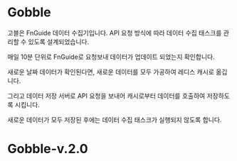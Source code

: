 # Gobble  

고블은 FnGuide 데이터 수집기입니다. API 요청 방식에 따라 데이터 수집 태스크를 관리할 수 있도록 설계되었습니다.  

매일 10분 단위로 FnGuide로 요청보내 데이터가 업데이트 되었는지 확인합니다.  

새로운 날짜 데이터가 확인된다면, 새로운 데이터를 모두 가공하여 레디스 캐시로 옮깁니다.  

그리고 데이터 저장 서버로 API 요청을 보내어 캐시로부터 데이터를 호출하여 저장하도록 시킵니다.  

새로운 데이터가 모두 저장된 후에는 데이터 수집 태스크가 실행되지 않도록 합니다.
# Gobble-v.2.0
